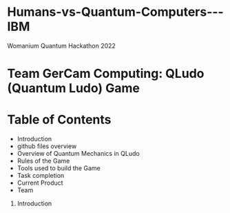 # Humans-vs-Quantum-Computers---IBM
Womanium Quantum Hackathon 2022
# Team GerCam Computing: QLudo (Quantum Ludo) Game
# Table of Contents
- Introduction 
- github files overview
- Overview of Quantum Mechanics in QLudo
- Rules of the Game
- Tools used to build the Game
- Task completion
- Current Product
- Team

1. Introduction


